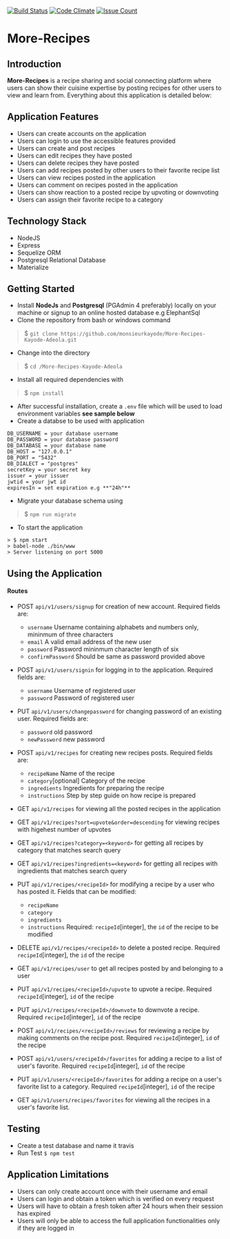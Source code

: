 [![Build Status](https://travis-ci.org/monsieurkayode/More-Recipes-Kayode-Adeola.svg?branch=develop)](https://travis-ci.org/monsieurkayode/More-Recipes-Kayode-Adeola)
[![Code Climate](https://codeclimate.com/github/monsieurkayode/More-Recipes-Kayode-Adeola/badges/gpa.svg)](https://codeclimate.com/github/monsieurkayode/More-Recipes-Kayode-Adeola)
[![Issue Count](https://codeclimate.com/github/monsieurkayode/More-Recipes-Kayode-Adeola/badges/issue_count.svg)](https://codeclimate.com/github/monsieurkayode/More-Recipes-Kayode-Adeola)
# More-Recipes
## Introduction
**More-Recipes** is a recipe sharing and social connecting platform where users can show their cuisine expertise by posting recipes for other users to view and learn from. Everything about this application is detailed below:

## Application Features
* Users can create accounts on the application
* Users can login to use the accessible features provided
* Users can create and post recipes
* Users can edit recipes they have posted
* Users can delete recipes they have posted
* Users can add recipes posted by other users to their favorite recipe list
* Users can view recipes posted in the application
* Users can comment on recipes posted in the application
* Users can show reaction to a posted recipe by upvoting or downvoting
* Users can assign their favorite recipe to a category

## Technology Stack
* NodeJS
* Express
* Sequelize ORM
* Postgresql Relational Database
* Materialize

## Getting Started
* Install **NodeJs** and **Postgresql** (PGAdmin 4 preferably) locally on your machine or signup to an online hosted database e.g ElephantSql
* Clone the repository from bash or windows command
> $ `git clone https://github.com/monsieurkayode/More-Recipes-Kayode-Adeola.git`

* Change into the directory
> $ `cd /More-Recipes-Kayode-Adeola`
* Install all required dependencies with 
> $ `npm install`
* After successful installation, create a `.env` file which will be used to load environment variables **see sample below**
* Create a databse to be used with application
``` 
DB_USERNAME = your database username
DB_PASSWORD = your database password
DB_DATABASE = your database name
DB_HOST = "127.0.0.1"
DB_PORT = "5432"
DB_DIALECT = "postgres"
secretKey = your secret key
issuer = your issuer
jwtid = your jwt id
expiresIn = set expiration e.g **"24h"**
```
* Migrate your database schema using 
> $ `npm run migrate`
* To start the application
``` 
> $ npm start
> babel-node ./bin/www
> Server listening on port 5000

```
## Using the Application
#### Routes
* POST `api/v1/users/signup` for creation of new account. Required fields are:
  * `username` Username containing alphabets and numbers only, mininmum of three characters
  * `email` A valid email address of the new user
  * `password` Password mininmum character length of six
  * `confirmPassword` Should be same as password provided above

* POST `api/v1/users/signin` for logging in to the application. Required fields are:
  * `username` Username of registered user
  * `password` Password of registered user

* PUT `api/v1/users/changepassword` for changing password of an existing user. Required fields are:
  * `password` old password
  * `newPassword` new password

* POST `api/v1/recipes` for creating new recipes posts. Required fields are:
  * `recipeName` Name of the recipe
  * `category`[optional] Category of the recipe
  * `ingredients` Ingredients for preparing the recipe
  * `instructions` Step by step guide on how recipe is prepared
  
* GET `api/v1/recipes` for viewing all the posted recipes in the application

* GET `api/v1/recipes?sort=upvote&order=descending` for viewing recipes with higehest number of upvotes

* GET `api/v1/recipes?category=<keyword>` for getting all recipes by category that matches search query

* GET `api/v1/recipes?ingredients=<keyword>` for getting all recipes with ingredients that matches search query

* PUT `api/v1/recipes/<recipeId>` for modifying a recipe by a user who has posted it. Fields that can be modified:
  * `recipeName`
  * `category`
  * `ingredients`
  * `instructions`
Required: `recipeId`[integer], the `id` of the recipe to be modified

* DELETE `api/v1/recipes/<recipeId>` to delete a posted recipe. Required `recipeId`[integer], the `id` of the recipe

* GET `api/v1/recipes/user` to get all recipes posted by and belonging to a user

* PUT `api/v1/recipes/<recipeId>/upvote` to upvote a recipe. Required `recipeId`[integer], `id` of the recipe

* PUT `api/v1/recipes/<recipeId>/downvote` to downvote a recipe. Required `recipeId`[integer], `id` of the recipe

* POST `api/v1/recipes/<recipeId>/reviews` for reviewing a recipe by making comments on the recipe post. Required `recipeId`[integer], `id` of the recipe

* POST `api/v1/users/<recipeId>/favorites` for adding a recipe to a list of user's favorite. Required `recipeId`[integer], `id` of the recipe

* PUT `api/v1/users/<recipeId>/favorites` for adding a recipe on a user's favorite list to a category. Required `recipeId`[integer], `id` of the recipe

* GET `api/v1/users/recipes/favorites` for viewing all the recipes in a user's favorite list.

## Testing
* Create a test database and name it travis
* Run Test `$ npm test`

## Application Limitations
* Users can only create account once with their username and  email
* Users can login and obtain a token which is verified on every request
* Users will have to obtain a fresh token after 24 hours when their session has expired
* Users will only be able to access the full application functionalities only if they are logged in
